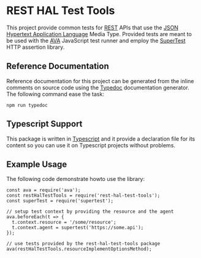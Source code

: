 # REST HAL Test Tools

This project provide common tests for [REST][rest] APIs that use the
[JSON Hypertext Application Language][hal] Media Type. Provided tests
are meant to be used with the [AVA][ava] JavaScript test runner and
employ the [SuperTest][supertest] HTTP assertion library.

## Reference Documentation
Reference documentation for this project can be generated from the
inline comments on source code using the [Typedoc][typedoc]
documentation generator. The following command ease the task:

    npm run typedoc

## Typescript Support
This package is written in [Typescript][typescript] and it provide a
declaration file for its content so you can use it on Typescript
projects without problems.

## Example Usage
The following code demonstrate howto use the library:

    const ava = require('ava');
    const restHalTestTools = require('rest-hal-test-tools');
    const superTest = require('supertest');

    // setup test context by providing the resource and the agent
    ava.beforeEach(t => {
      t.context.resource = '/some/resource';
      t.context.agent = supertest('https://some.api');
    });

    // use tests provided by the rest-hal-test-tools package
    ava(restHalTestTools.resourceImplementOptionsMethod);



[ava]: https://github.com/avajs
[hal]: https://tools.ietf.org/html/draft-kelly-json-hal-08
[rest]: https://en.wikipedia.org/wiki/Representational_state_transfer
[supertest]: https://github.com/visionmedia/supertest
[typedoc]: http://typedoc.org/
[typescript]: https://www.typescriptlang.org/
